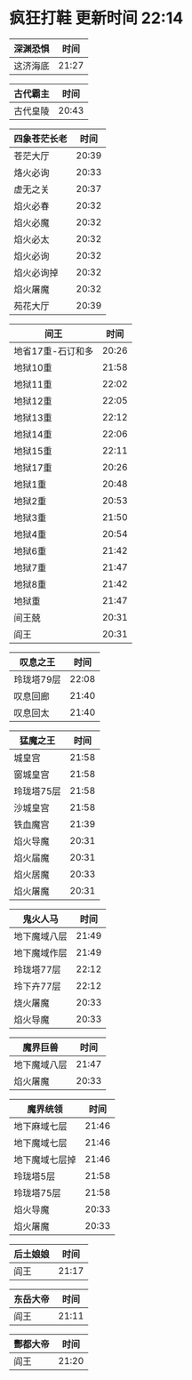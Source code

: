 # 疯狂打鞋 更新时间 22:14

| 深渊恐惧   | 时间    |
|--------|-------|
| 这济海底 | 21:27 |

| 古代霸主   | 时间    |
|--------|-------|
| 古代皇陵 | 20:43 |

| 四象苍茫长老   | 时间    |
|--------|-------|
| 苍茫大厅 | 20:39 |
| 烙火必询 | 20:33 |
| 虚无之关 | 20:37 |
| 焰火必春 | 20:32 |
| 焰火必魔 | 20:32 |
| 焰火必太 | 20:32 |
| 焰火必询 | 20:32 |
| 焰火必询掉 | 20:32 |
| 焰火屠魔 | 20:32 |
| 苑花大厅 | 20:39 |

| 间王   | 时间    |
|--------|-------|
| 地省17重-石订和多 | 20:26 |
| 地狱10重 | 21:58 |
| 地狱11重 | 22:02 |
| 地狱12重 | 22:05 |
| 地狱13重 | 22:12 |
| 地狱14重 | 22:06 |
| 地狱15重 | 22:11 |
| 地狱17重 | 20:26 |
| 地狱1重 | 20:48 |
| 地狱2重 | 20:53 |
| 地狱3重 | 21:50 |
| 地狱4重 | 20:54 |
| 地狱6重 | 21:42 |
| 地狱7重 | 21:47 |
| 地狱8重 | 21:42 |
| 地狱重 | 21:47 |
| 间王兢 | 20:31 |
| 阎王 | 20:31 |

| 叹息之王   | 时间    |
|--------|-------|
| 玲珑塔79层 | 22:08 |
| 叹息回廊 | 21:40 |
| 叹息回太 | 21:40 |

| 猛魔之王   | 时间    |
|--------|-------|
| 城皇宫 | 21:58 |
| 窗城皇宫 | 21:58 |
| 玲珑塔75层 | 21:58 |
| 沙城皇宫 | 21:58 |
| 铁血魔宫 | 21:39 |
| 焰火导魔 | 20:31 |
| 焰火届魔 | 20:31 |
| 焰火居魔 | 20:33 |
| 焰火屠魔 | 20:31 |

| 鬼火人马   | 时间    |
|--------|-------|
| 地下魔域八层 | 21:49 |
| 地下魔域作层 | 21:49 |
| 玲珑塔77层 | 22:12 |
| 玲下卉77层 | 22:12 |
| 烧火屠魔 | 20:33 |
| 焰火导魔 | 20:33 |

| 魔界巨兽   | 时间    |
|--------|-------|
| 地下魔域八层 | 21:47 |
| 焰火屠魔 | 20:33 |

| 魔界统领   | 时间    |
|--------|-------|
| 地下麻域七层 | 21:46 |
| 地下魔域七层 | 21:46 |
| 地下魔域七层掉 | 21:46 |
| 玲珑塔5层 | 21:58 |
| 玲珑塔75层 | 21:58 |
| 焰火导魔 | 20:33 |
| 焰火屠魔 | 20:33 |

| 后土娘娘   | 时间    |
|--------|-------|
| 阎王 | 21:17 |

| 东岳大帝   | 时间    |
|--------|-------|
| 阎王 | 21:11 |

| 酆都大帝   | 时间    |
|--------|-------|
| 阎王 | 21:20 |